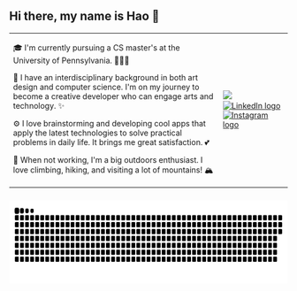 <h2 align="left">Hi there, my name is Hao 🌸</h2>


<table style="border: none;">
<tr>
<td valign="top" style="border: none;">

🎓 I'm currently pursuing a CS master's at the University of Pennsylvania. 👩🏻‍💻

🎨 I have an interdisciplinary background in both art design and computer science. I'm on my journey to become a creative developer who can engage arts and technology. ✨

⚙️ I love brainstorming and developing cool apps that apply the latest technologies to solve practical problems in daily life. It brings me great satisfaction. 💕

🍏 When not working, I'm a big outdoors enthusiast. I love climbing, hiking, and visiting a lot of mountains! 🏔️

</td>
<td style="border: none;">

<img src="https://media.tenor.com/Yb9m-oHU20QAAAAi/%E7%BA%BF%E6%9D%A1%E5%B0%8F%E7%8B%97.gif" height="160" />

<a href="https://www.linkedin.com/in/tan-hao/" target="_blank">
  <img src="https://img.shields.io/static/v1?message=LinkedIn&logo=linkedin&label=&color=0077B5&logoColor=white&labelColor=&style=for-the-badge" height="25" alt="LinkedIn logo" />
</a>
<a href="https://www.instagram.com/tanhaoww/" target="_blank">
  <img src="https://img.shields.io/static/v1?message=Instagram&logo=instagram&label=&color=E4405F&logoColor=white&labelColor=&style=for-the-badge" height="25" alt="Instagram logo" />
</a>

</td>
</tr>
</table>



###
<img align="left" height="150" src="https://raw.githubusercontent.com/tanhaow/tanhaow/output/snake.svg" alt="Snake animation" />
<br clear="both">

###

